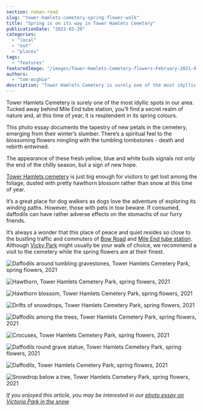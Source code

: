 ```yaml
---
section: roman-road
slug: "tower-hamlets-cemetery-spring-flower-walk"
title: "Spring is on its way in Tower Hamlets Cemetery"
publicationDate: "2023-03-20"
categories: 
  - "local"
  - "out"
  - "places"
tags: 
  - "features"
featuredImage: "/images/Tower-Hamlets-Cemetery-flowers-February-2021-4.jpg"
authors: 
  - "tom-mcghie"
description: "Tower Hamlets Cemetery is surely one of the most idyllic spots in our area. Tucked away behind Mile End tube station, you’ll find a secret realm of nature and, at this time of year, it is resplendent in its spring colours."
---
```


Tower Hamlets Cemetery is surely one of the most idyllic spots in our area. Tucked away behind Mile End tube station, you’ll find a secret realm of nature and, at this time of year, it is resplendent in its spring colours.

This photo essay documents the tapestry of new petals in the cemetery, emerging from their winter’s slumber. There’s a spiritual feel to the blossoming flowers mingling with the tumbling tombstones - death and rebirth entwined. 

The appearance of these fresh yellow, blue and white buds signals not only the end of the chilly season, but a sign of new hope. 

[Tower Hamlets cemetery](//romanroadlondon.com/foraging-tower-hamlets-cemetery-park-bow/) is just big enough for visitors to get lost among the foliage, dusted with pretty hawthorn blossom rather than snow at this time of year. 

It’s a great place for dog walkers as dogs love the adventure of exploring its winding paths. However, those with pets in tow beware. If consumed, daffodils can have rather adverse effects on the stomachs of our furry friends. 

It’s always a wonder that this place of peace and quiet resides so close to the bustling traffic and commuters of [Bow Road](https://romanroadlondon.com/bow-road-railway-station-history/) and [Mile End tube station](https://romanroadlondon.com/mile-end-tube-luke-agbaimoni-photographs/). Although [Vicky Park](https://romanroadlondon.com/aerial-photography-victoria-park-matt-payne/) might usually be your walk of choice, we recommend a visit to the cemetery while the spring flowers are at their finest.

![Daffodils around tumbling gravestones, Tower Hamlets Cemetery Park, spring flowers, 2021](/images/Tower-Hamlets-Cemetery-flowers-February-2021-1-1024x683.jpg)

![Hawthorn, Tower Hamlets Cemetery Park, spring flowers, 2021](/images/Tower-Hamlets-Cemetery-flowers-February-2021-2-1024x683.jpg)

![Hawthorn blossom, Tower Hamlets Cemetery Park, spring flowers, 2021](/images/Tower-Hamlets-Cemetery-flowers-February-2021-3-1024x683.jpg)

![Drifts of snowdrops, Tower Hamlets Cemetery Park, spring flowers, 2021](/images/Tower-Hamlets-Cemetery-flowers-February-2021-5.jpg)

![Daffodils among the trees, Tower Hamlets Cemetery Park, spring flowers, 2021](/images/Tower-Hamlets-Cemetery-flowers-February-2021-6.jpg)

![Crocuses, Tower Hamlets Cemetery Park, spring flowers, 2021](/images/Tower-Hamlets-Cemetery-flowers-February-2021-8-1024x683.jpg)

![Daffodils round grave statue, Tower Hamlets Cemetery Park, spring flowers, 2021](/images/Tower-Hamlets-Cemetery-flowers-February-2021-9-1024x683.jpg)

![Daffodils, Tower Hamlets Cemetery Park, spring flowers, 2021](/images/Tower-Hamlets-Cemetery-flowers-February-2021-10-1024x683.jpg)

![Snowdrop below a tree, Tower Hamlets Cemetery Park, spring flowers, 2021](/images/Tower-Hamlets-Cemetery-flowers-February-2021-11-1024x683.jpg)

_If you enjoyed this article, you may be interested in our [photo essay on Victoria Park in the snow](https://romanroadlondon.com/victoria-park-snow-photos/)_


